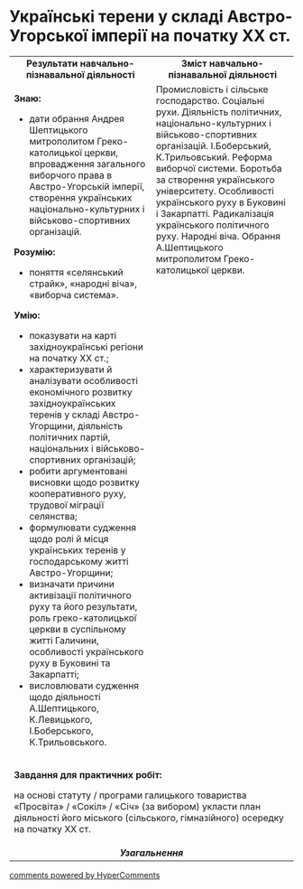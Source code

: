 <div id="hypercomments_widget" class="js-hypercomments-widget invisible"></div>

# Українські терени у складі Австро-Угорської імперії на початку ХХ ст.

<table>
<tr>
<td width="50%" align="center"><b>Результати навчально-пізнавальної діяльності</b></td> 
<td width="50%" align="center"><b>Зміст навчально-пізнавальної діяльності</b></td>
</tr>
<tr>
<td width="50%" style="vertical-align:top !important;">
<p><strong>Знаю:</strong></p>
<ul>
<li>дати обрання Андрея Шептицького митрополитом Греко-католицької церкви, впровадження загального виборчого права в Австро-Угорській імперії, створення українських національно-культурних і військово-спортивних організацій.</li>
</ul>
<p><strong>Розумію:</strong></p>
<ul>
<li>поняття &laquo;селянський страйк&raquo;, &laquo;народні віча&raquo;, &laquo;виборча система&raquo;.</li>
</ul>
<p><strong>Умію:</strong></p>
<ul>
<li>показувати на карті західноукраїнські регіони на початку ХХ ст.;</li>
<li>характеризувати й аналізувати особливості економічного розвитку західноукраїнських теренів у складі Австро-Угорщини, діяльність політичних партій, національних і військово-спортивних організацій;</li>
<li>робити аргументовані висновки щодо розвитку кооперативного руху, трудової міграції селянства;</li>
<li>формулювати судження щодо ролі й місця українських теренів у господарському житті Австро-Угорщини;</li>
<li>визначати причини активізації політичного руху та його результати, роль греко-католицької церкви в суспільному житті Галичини, особливості українського руху в Буковині та Закарпатті;</li>
<li>висловлювати судження щодо діяльності А.Шептицького, К.Левицького, І.Боберського, К.Трильовського.</li>
</ul>
</td>
<td width="50%" style="vertical-align:top !important;">
Промисловість і сільське господарство. Соціальні рухи. Діяльність політичних, національно-культурних і військово-спортивних організацій. І.Боберський, К.Трильовський. Реформа виборчої системи. Боротьба за створення українського університету. Особливості українського руху в Буковині і Закарпатті. Радикалізація українського політичного руху. Народні віча. Обрання А.Шептицького митрополитом Греко-католицької церкви.
</td>
</tr>
<tr>
<td colspan="2">
<p><strong>Завдання для практичних робіт:</strong></p>
<p>на основі статуту&nbsp;/ програми галицького товариства &laquo;Просвіта&raquo;&nbsp;/ &laquo;Сокіл&raquo;&nbsp;/ &laquo;Січ&raquo; (за вибором) укласти план діяльності його міського&nbsp;(сільського, гімназійного) осередку на початку ХХ&nbsp;ст.</p>
</td>
</tr>
<tr>
<td colspan="2" align="center"><b><i>Узагальнення</i></b></td>
</tr>
</table>

<div class="js-hypercomments-container">
<a href="http://hypercomments.com" class="hc-link" title="comments widget">comments powered by HyperComments</a>
</div>